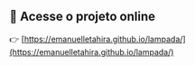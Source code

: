 ## 🚀 Acesse o projeto online
👉 [https://emanuelletahira.github.io/lampada/](https://emanuelletahira.github.io/lampada/)
